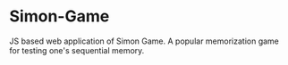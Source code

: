 # Simon-Game
 JS based web application of Simon Game. A popular memorization game for testing one's sequential memory. 
